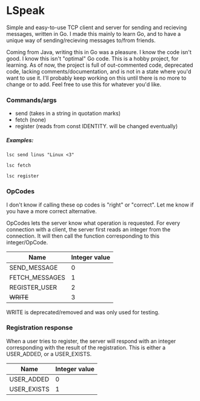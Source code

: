 # LSpeak

Simple and easy-to-use TCP client and server for sending and recieving messages, written in Go.
I made this mainly to learn Go, and to have a unique way of sending/recieving messages to/from friends.

Coming from Java, writing this in Go was a pleasure. I know the code isn't good. I know this isn't "optimal" Go code. This is a hobby project, for learning. As of now, the project is full of out-commented code, deprecated code, lacking comments/documentation, and is not in a state where you'd want to use it.
I'll probably keep working on this until there is no more to change or to add. Feel free to use this for whatever you'd like.

### Commands/args
- send (takes in a string in quotation marks)
- fetch (none)
- register (reads from const IDENTITY. will be changed eventually)

##### Examples:

`lsc send linus "Linux <3"`

`lsc fetch`

`lsc register`

### OpCodes

I don't know if calling these op codes is "right" or "correct". Let me know if you have a more correct alternative.

OpCodes lets the server know what operation is requested. For every connection with a client, the server first reads an integer from the connection. It will then call the function corresponding to this integer/OpCode.

| Name | Integer value |
| ----------- | ----------- |
| SEND_MESSAGE | 0 |
| FETCH_MESSAGES | 1 | 
| REGISTER_USER | 2 |
| ~~WRITE~~ | 3 |

WRITE is deprecated/removed and was only used for testing.

### Registration response

When a user tries to register, the server will respond with an integer corresponding with the result of the registration. This is either a USER_ADDED, or a USER_EXISTS.

| Name | Integer value |
| ---- | ------------- |
| USER_ADDED | 0 |
| USER_EXISTS | 1 |
